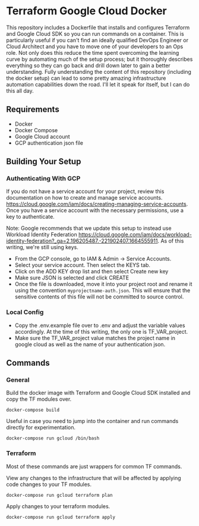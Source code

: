 # Terraform Google Cloud Docker

This repository includes a Dockerfile that installs and configures Terraform and Google Cloud SDK so you can run commands on a container. This is particularly useful if you can't find an ideally qualified DevOps Engineer or Cloud Architect and you have to move one of your developers to an Ops role. Not only does this reduce the time spent overcoming the learning curve by automating much of the setup process; but it thoroughly describes everything so they can go back and drill down later to gain a better understanding. Fully understanding the content of this repository (including the docker setup) can lead to some pretty amazing infrastructure automation capabilities down the road. I'll let it speak for itself, but I can do this all day.

## Requirements
- Docker
- Docker Compose
- Google Cloud account
- GCP authentication json file

## Building Your Setup

### Authenticating With GCP

If you do not have a service account for your project, review this documentation on how to create and manage service accounts. https://cloud.google.com/iam/docs/creating-managing-service-accounts. Once you have a service account with the necessary permissions, use a key to authenticate.

Note: Google recommends that we update this setup to instead use Workload Identity Federation https://cloud.google.com/iam/docs/workload-identity-federation?_ga=2.196205487.-221902407.1664555911. As of this writing, we're still using keys.

- From the GCP console, go to IAM & Admin -> Service Accounts. 
- Select your service account. Then select the KEYS tab.
- Click on the ADD KEY drop list and then select Create new key
- Make sure JSON is selected and click CREATE
- Once the file is downloaded, move it into your project root and rename it using the convention `myprojectname-auth.json`. This will ensure that the sensitive contents of this file will not be committed to source control.

### Local Config
- Copy the .env.example file over to .env and adjust the variable values accordingly. At the time of this writing, the only one is TF_VAR_project. 
- Make sure the TF_VAR_project value matches the project name in google cloud as well as the name of your authentication json.

## Commands

### General

Build the docker image with Terraform and Google Cloud SDK installed and copy the TF modules over.

`docker-compose build`

Useful in case you need to jump into the container and run commands directly for experimentation.

`docker-compose run gcloud /bin/bash`

### Terraform 

Most of these commands are just wrappers for common TF commands.

View any changes to the infrastructure that will be affected by applying code changes to your TF modules.

`docker-compose run gcloud terraform plan`


Apply changes to your terraform modules.

`docker-compose run gcloud terraform apply`
